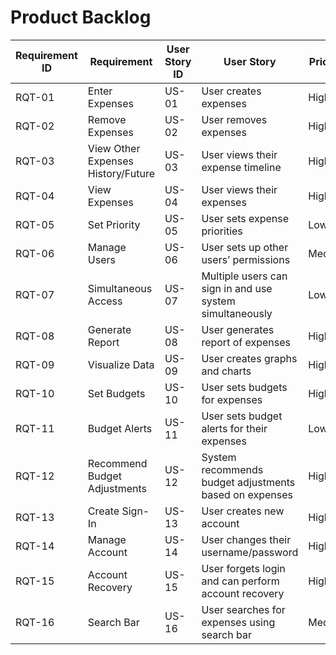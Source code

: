 # Product Backlog

| Requirement ID | Requirement                          | User Story ID | User Story                                            | Priority | Effort (Fibonacci) |
|----------------|--------------------------------------|---------------|-------------------------------------------------------|----------|---------------------|
| RQT-01         | Enter Expenses                       | US-01         | User creates expenses                                 | High     | 2                   |
| RQT-02         | Remove Expenses                      | US-02         | User removes expenses                                 | High     | 2                   |
| RQT-03         | View Other Expenses History/Future   | US-03         | User views their expense timeline                     | High     | 5                   |
| RQT-04         | View Expenses                        | US-04         | User views their expenses                             | High     | 3                   |
| RQT-05         | Set Priority                         | US-05         | User sets expense priorities                          | Low      | 3                   |
| RQT-06         | Manage Users                         | US-06         | User sets up other users’ permissions                 | Medium   | 5                   |
| RQT-07         | Simultaneous Access                  | US-07         | Multiple users can sign in and use system simultaneously | Low      | 8                |
| RQT-08         | Generate Report                      | US-08         | User generates report of expenses                     | High     | 8                   |
| RQT-09         | Visualize Data                       | US-09         | User creates graphs and charts                        | High     | 8                   |
| RQT-10         | Set Budgets                          | US-10         | User sets budgets for expenses                        | High     | 5                   |
| RQT-11         | Budget Alerts                        | US-11         | User sets budget alerts for their expenses            | Low      | 5                   |
| RQT-12         | Recommend Budget Adjustments         | US-12         | System recommends budget adjustments based on expenses| High     | 13                  |
| RQT-13         | Create Sign-In                       | US-13         | User creates new account                              | High     | 2                   |
| RQT-14         | Manage Account                       | US-14         | User changes their username/password                  | High     | 3                   |
| RQT-15         | Account Recovery                     | US-15         | User forgets login and can perform account recovery   | High     | 5                   |
| RQT-16         | Search Bar                           | US-16         | User searches for expenses using search bar           | Medium   | 5                   |